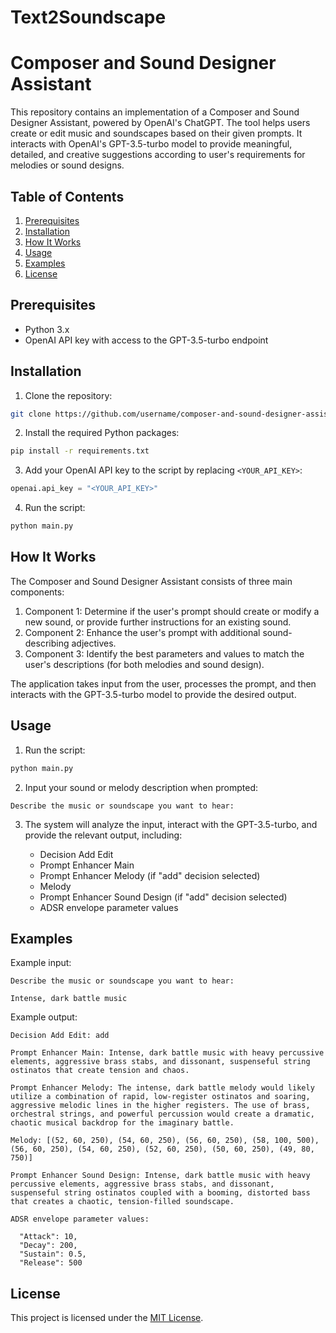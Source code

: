# Text2Soundscape
# Composer and Sound Designer Assistant

This repository contains an implementation of a Composer and Sound Designer Assistant, powered by OpenAI's ChatGPT. The tool helps users create or edit music and soundscapes based on their given prompts. It interacts with OpenAI's GPT-3.5-turbo model to provide meaningful, detailed, and creative suggestions according to user's requirements for melodies or sound designs.

## Table of Contents

1. [Prerequisites](#prerequisites)
2. [Installation](#installation)
3. [How It Works](#how-it-works)
4. [Usage](#usage)
5. [Examples](#examples)
6. [License](#license)

## Prerequisites

- Python 3.x
- OpenAI API key with access to the GPT-3.5-turbo endpoint

## Installation

1. Clone the repository:

```bash
git clone https://github.com/username/composer-and-sound-designer-assistant.git
```

2. Install the required Python packages:

```bash
pip install -r requirements.txt
```

3. Add your OpenAI API key to the script by replacing `<YOUR_API_KEY>`:

```python
openai.api_key = "<YOUR_API_KEY>"
```

4. Run the script:

```bash
python main.py
```

## How It Works

The Composer and Sound Designer Assistant consists of three main components:

1. Component 1: Determine if the user's prompt should create or modify a new sound, or provide further instructions for an existing sound.
2. Component 2: Enhance the user's prompt with additional sound-describing adjectives.
3. Component 3: Identify the best parameters and values to match the user's descriptions (for both melodies and sound design).

The application takes input from the user, processes the prompt, and then interacts with the GPT-3.5-turbo model to provide the desired output.

## Usage

1. Run the script:

```bash
python main.py
```

2. Input your sound or melody description when prompted:

```plaintext
Describe the music or soundscape you want to hear:
```

3. The system will analyze the input, interact with the GPT-3.5-turbo, and provide the relevant output, including:

    - Decision Add Edit
    - Prompt Enhancer Main
    - Prompt Enhancer Melody (if "add" decision selected)
    - Melody
    - Prompt Enhancer Sound Design (if "add" decision selected)
    - ADSR envelope parameter values

## Examples

Example input:

```plaintext
Describe the music or soundscape you want to hear:

Intense, dark battle music
```

Example output:

```plaintext
Decision Add Edit: add

Prompt Enhancer Main: Intense, dark battle music with heavy percussive elements, aggressive brass stabs, and dissonant, suspenseful string ostinatos that create tension and chaos.

Prompt Enhancer Melody: The intense, dark battle melody would likely utilize a combination of rapid, low-register ostinatos and soaring, aggressive melodic lines in the higher registers. The use of brass, orchestral strings, and powerful percussion would create a dramatic, chaotic musical backdrop for the imaginary battle.

Melody: [(52, 60, 250), (54, 60, 250), (56, 60, 250), (58, 100, 500), (56, 60, 250), (54, 60, 250), (52, 60, 250), (50, 60, 250), (49, 80, 750)]

Prompt Enhancer Sound Design: Intense, dark battle music with heavy percussive elements, aggressive brass stabs, and dissonant, suspenseful string ostinatos coupled with a booming, distorted bass that creates a chaotic, tension-filled soundscape.

ADSR envelope parameter values:

  "Attack": 10,
  "Decay": 200,
  "Sustain": 0.5,
  "Release": 500
```

## License

This project is licensed under the [MIT License](LICENSE).
```

